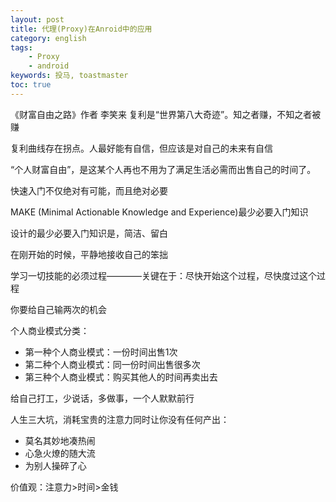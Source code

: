 ```yaml
---
layout: post
title: 代理(Proxy)在Anroid中的应用
category: english
tags:
    - Proxy
    - android
keywords: 投马, toastmaster
toc: true
---
```


《财富自由之路》作者 李笑来
复利是“世界第八大奇迹”。知之者赚，不知之者被赚

复利曲线存在拐点。人最好能有自信，但应该是对自己的未来有自信

“个人财富自由”，是这某个人再也不用为了满足生活必需而出售自己的时间了。

快速入门不仅绝对有可能，而且绝对必要

MAKE (Minimal Actionable Knowledge and Experience)最少必要入门知识

设计的最少必要入门知识是，简洁、留白

在刚开始的时候，平静地接收自己的笨拙

学习一切技能的必须过程————关键在于：尽快开始这个过程，尽快度过这个过程

你要给自己输两次的机会

个人商业模式分类：
- 第一种个人商业模式：一份时间出售1次
- 第二种个人商业模式：同一份时间出售很多次
- 第三种个人商业模式：购买其他人的时间再卖出去


给自己打工，少说话，多做事，一个人默默前行

人生三大坑，消耗宝贵的注意力同时让你没有任何产出：
- 莫名其妙地凑热闹
- 心急火燎的随大流
- 为别人操碎了心

价值观：注意力>时间>金钱


